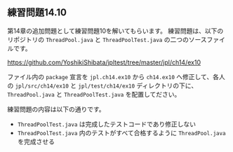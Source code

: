 ## 練習問題14.10

第14章の追加問題として練習問題10を解いてもらいます。
練習問題は、以下のリポジトリの `ThreadPool.java` と `ThreadPoolTest.java` の二つのソースファイルです。

https://github.com/YoshikiShibata/jpltest/tree/master/jpl/ch14/ex10

ファイル内の `package` 宣言を `jpl.ch14.ex10` から `ch14.ex10` へ修正して、各人の `jpl/src/ch14/ex10` と `jpl/test/ch14/ex10` ディレクトリの下に、`ThreadPool.java` と `ThreadPoolTest.java` を配置してださい。

練習問題の内容は以下の通りです。
* `ThreadPoolTest.java` は完成したテストコードであり修正しない
* `ThreadPoolTest.java` 内のテストがすべて合格するように `ThreadPool.java` を完成させる
